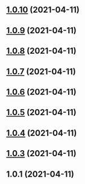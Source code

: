 <a name="1.0.10"></a>
## [1.0.10](https://github.com/quyentruong/testgulprelease/compare/v1.0.9...v1.0.10) (2021-04-11)



<a name="1.0.9"></a>
## [1.0.9](https://github.com/quyentruong/testgulprelease/compare/v1.0.8...v1.0.9) (2021-04-11)



<a name="1.0.8"></a>
## [1.0.8](https://github.com/quyentruong/testgulprelease/compare/v1.0.7...v1.0.8) (2021-04-11)



<a name="1.0.7"></a>
## [1.0.7](https://github.com/quyentruong/testgulprelease/compare/v1.0.6...v1.0.7) (2021-04-11)



<a name="1.0.6"></a>
## [1.0.6](https://github.com/quyentruong/testgulprelease/compare/v1.0.5...v1.0.6) (2021-04-11)



<a name="1.0.5"></a>
## [1.0.5](https://github.com/quyentruong/testgulprelease/compare/v1.0.4...v1.0.5) (2021-04-11)



## [1.0.4](https://github.com/quyentruong/testgulprelease/compare/v1.0.3...v1.0.4) (2021-04-11)



## [1.0.3](https://github.com/quyentruong/testgulprelease/compare/v1.0.1...v1.0.3) (2021-04-11)



## 1.0.1 (2021-04-11)




